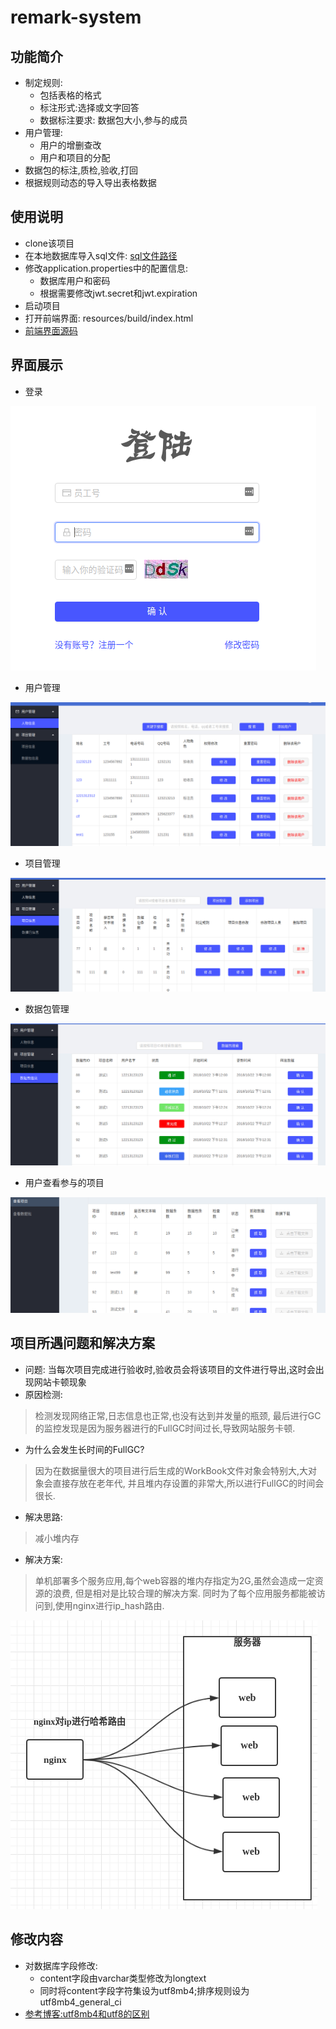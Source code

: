 # remark-system

## 功能简介
* 制定规则:
    * 包括表格的格式
    * 标注形式:选择或文字回答
    * 数据标注要求: 数据包大小,参与的成员
* 用户管理:
    * 用户的增删查改
    * 用户和项目的分配
* 数据包的标注,质检,验收,打回
* 根据规则动态的导入导出表格数据

## 使用说明
* clone该项目
* 在本地数据库导入sql文件: [sql文件路径](https://github.com/kvenLin/remark-system/blob/master/src/main/resources/sql/remarksystem.sql)
* 修改application.properties中的配置信息:
    * 数据库用户和密码
    * 根据需要修改jwt.secret和jwt.expiration
* 启动项目
* 打开前端界面: resources/build/index.html
* [前端界面源码](https://github.com/aSmallAlan/labelSystem.git)
## 界面展示
* 登录

![登录界面](https://raw.githubusercontent.com/kvenLin/remark-system/master/src/main/resources/images/选区_003.png)

* 用户管理

![用户管理](https://raw.githubusercontent.com/kvenLin/remark-system/master/src/main/resources/images/选区_004.png)

* 项目管理

![项目管理](https://raw.githubusercontent.com/kvenLin/remark-system/master/src/main/resources/images/选区_005.png)

* 数据包管理

![数据包管理](https://raw.githubusercontent.com/kvenLin/remark-system/master/src/main/resources/images/选区_006.png)

* 用户查看参与的项目

![查看参与项目](https://raw.githubusercontent.com/kvenLin/remark-system/master/src/main/resources/images/选区_007.png)

## 项目所遇问题和解决方案
* 问题: 当每次项目完成进行验收时,验收员会将该项目的文件进行导出,这时会出现网站卡顿现象
* 原因检测:
> 检测发现网络正常,日志信息也正常,也没有达到并发量的瓶颈,
最后进行GC的监控发现是因为服务器进行的FullGC时间过长,导致网站服务卡顿.
* 为什么会发生长时间的FullGC?
> 因为在数据量很大的项目进行后生成的WorkBook文件对象会特别大,大对象会直接存放在老年代,
并且堆内存设置的非常大,所以进行FullGC的时间会很长.
* 解决思路:
> 减小堆内存
* 解决方案:
> 单机部署多个服务应用,每个web容器的堆内存指定为2G,虽然会造成一定资源的浪费,
但是相对是比较合理的解决方案.
同时为了每个应用服务都能被访问到,使用nginx进行ip_hash路由.

![参考图](https://raw.githubusercontent.com/kvenLin/remark-system/master/src/main/resources/images/选区_034.png)

## 修改内容
* 对数据库字段修改: 
    * content字段由varchar类型修改为longtext
    * 同时将content字段字符集设为utf8mb4;排序规则设为utf8mb4_general_ci
* [参考博客:utf8mb4和utf8的区别](https://blog.csdn.net/yan791124465/article/details/70738939)